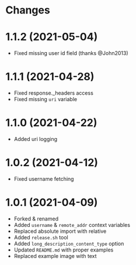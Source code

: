 # Changes

# 1.1.2 (2021-05-04)
- Fixed missing user id field (thanks @John2013)

# 1.1.1 (2021-04-28)
- Fixed response._headers access
- Fixed missing `uri` variable

# 1.1.0 (2021-04-22)
- Added uri logging

# 1.0.2 (2021-04-12)
- Fixed username fetching

# 1.0.1 (2021-04-09)
- Forked & renamed
- Added `username` & `remote_addr`  context variables
- Replaced absolute import with relative
- Added `release.sh` tool
- Added `long_description_content_type` option
- Updated `README.md` with proper examples
- Replaced example image with text
